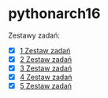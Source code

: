 # pythonarch16

Zestawy zadań:
- [x] [1 Zestaw zadań](./C_1)
- [x] [2 Zestaw zadań](./C_2)
- [x] [3 Zestaw zadań](./C_3)
- [x] [4 Zestaw zadań](./C_4)
- [x] [5 Zestaw zadań](./C_5)